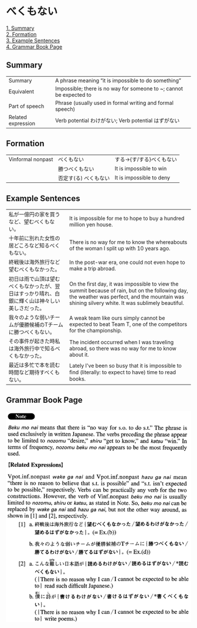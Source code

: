# べくもない

[1. Summary](#summary)<br>
[2. Formation](#formation)<br>
[3. Example Sentences](#example-sentences)<br>
[4. Grammar Book Page](#grammar-book-page)<br>


## Summary

<table><tr>   <td>Summary</td>   <td>A phrase meaning “it is impossible to do something”</td></tr><tr>   <td>Equivalent</td>   <td>Impossible; there is no way for someone to ~; cannot be expected to</td></tr><tr>   <td>Part of speech</td>   <td>Phrase (usually used in formal writing and formal speech)</td></tr><tr>   <td>Related expression</td>   <td>Verb potential わけがない; Verb potential はずがない</td></tr></table>

## Formation

<table class="table"><tbody><tr class="tr head"><td class="td"><span class="bold">Vinformal nonpast</span></td><td class="td"><span class="concept">べくもない</span></td><td class="td"><span>する→{す/する}べくもない</span></td></tr><tr class="tr"><td class="td"></td><td class="td"><span>勝つ</span><span class="concept">べくもない</span></td><td class="td"><span>It is impossible to win</span></td></tr><tr class="tr"><td class="td"></td><td class="td"><span>否定す(る)</span> <span class="concept">べくもない</span></td><td class="td"><span>It is impossible to deny</span></td></tr></tbody></table>

## Example Sentences

<table><tr>   <td>私が一億円の家を買うなど、望むべくもない。</td>   <td>It is impossible for me to hope to buy a hundred million yen house.</td></tr><tr>   <td>十年前に別れた女性の居どころなど知るべくもない。</td>   <td>There is no way for me to know the whereabouts of the woman I split up with 10 years ago.</td></tr><tr>   <td>終戦後は海外旅行など望むべくもなかった。</td>   <td>In the post-war era, one could not even hope to make a trip abroad.</td></tr><tr>   <td>初日は雨で山頂は望むべくもなかったが、翌日はすっかり晴れ、白銀に輝く山は神々しい美しさだった。</td>   <td>On the ﬁrst day, it was impossible to view the summit because of rain, but on the following day, the weather was perfect, and the mountain was shining silvery white. It was sublimely beautiful.</td></tr><tr>   <td>我々のような弱いチームが優勝候補のTチームに勝つべくもない。</td>   <td>A weak team like ours simply cannot be expected to beat Team T, one of the competitors for the championship.</td></tr><tr>   <td>その事件が起きた時私は海外旅行中で知るべくもなかった。</td>   <td>The incident occurred when I was traveling abroad, so there was no way for me to know about it.</td></tr><tr>   <td>最近は多忙で本を読む時間など期待すべくもない。</td>   <td>Lately I've been so busy that it is impossible to ﬁnd (literally: to expect to have) time to read books.</td></tr></table>

## Grammar Book Page

![](../img/Advancedべくもない.png)

